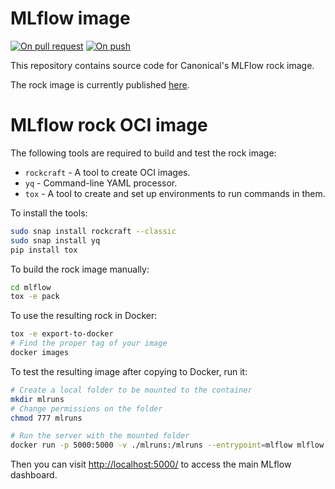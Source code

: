 
#  MLflow image
[![On pull request](https://github.com/canonical/base-mlflow/actions/workflows/on_pull_request.yaml/badge.svg)](https://github.com/canonical/base-mlflow/actions/workflows/on_pull_request.yaml)
[![On push](https://github.com/canonical/base-mlflow/actions/workflows/on_push.yaml/badge.svg)](https://github.com/canonical/base-mlflow/actions/workflows/on_push.yaml)

This repository contains source code for Canonical's MLFlow rock image.

The rock image is currently published [here](https://hub.docker.com/r/charmedkubeflow/mlflow).

# MLflow rock OCI image

The following tools are required to build and test the rock image:
- `rockcraft` - A tool to create OCI images.
- `yq` - Command-line YAML processor.
- `tox` - A tool to create and set up environments to run commands in them.

To install the tools:
```bash
sudo snap install rockcraft --classic
sudo snap install yq
pip install tox
```

To build the rock image manually:
```bash
cd mlflow 
tox -e pack
```

To use the resulting rock in Docker:
```bash
tox -e export-to-docker
# Find the proper tag of your image
docker images
```

To test the resulting image after copying to Docker, run it:
```bash
# Create a local folder to be mounted to the container 
mkdir mlruns
# Change permissions on the folder
chmod 777 mlruns 

# Run the server with the mounted folder 
docker run -p 5000:5000 -v ./mlruns:/mlruns --entrypoint=mlflow mlflow:<tag> --host 0.0.0.0 --backend-store-uri file:///mlruns
```

Then you can visit [http://localhost:5000/](http://localhost:5000/) to access the main MLflow dashboard.
